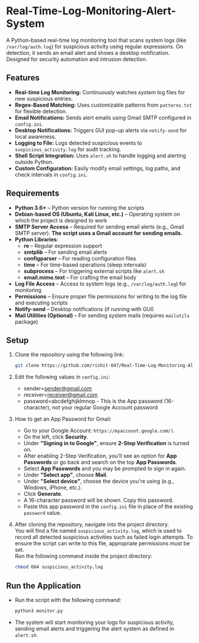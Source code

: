 # Real-Time-Log-Monitoring-Alert-System
A Python-based real-time log monitoring tool that scans system logs (like `/var/log/auth.log`) for suspicious activity using regular expressions. On detection, it sends an email alert and shows a desktop notification. Designed for security automation and intrusion detection.

## Features
- **Real-time Log Monitoring:** Continuously watches system log files for new suspicious entries.
- **Regex-Based Matching:** Uses customizable patterns from `patterns.txt` for flexible detection.
- **Email Notifications:** Sends alert emails using Gmail SMTP configured in `config.ini`.
- **Desktop Notifications:** Triggers GUI pop-up alerts via `notify-send` for local awareness.
- **Logging to File:** Logs detected suspicious events to `suspicious_activity.log` for audit tracking.
- **Shell Script Integration:** Uses `alert.sh` to handle logging and alerting outside Python.
- **Custom Configuration:** Easily modify email settings, log paths, and check intervals in `config.ini`.

## Requirements
- **Python 3.6+** – Python version for running the scripts
- **Debian-based OS (Ubuntu, Kali Linux, etc.)** – Operating system on which the project is designed to work
- **SMTP Server Access** – Required for sending email alerts (e.g., Gmail SMTP server). **The script uses a Gmail account for sending emails.**
- **Python Libraries**:
  - **re** – Regular expression support
  - **smtplib** – For sending email alerts
  - **configparser** – For reading configuration files
  - **time** – For time-based operations (sleep intervals)
  - **subprocess** – For triggering external scripts like `alert.sh`
  - **email.mime.text** – For crafting the email body
- **Log File Access** – Access to system logs (e.g., `/var/log/auth.log`) for monitoring
- **Permissions** – Ensure proper file permissions for writing to the log file and executing scripts
- **Notify-send** – Desktop notifications (if running with GUI)
- **Mail Utilities (Optional)** – For sending system mails (requires `mailutils` package)

## Setup
1) Clone the repository using the following link:
   ```bash
   git clone https://github.com/rishit-047/Real-Time-Log-Monitoring-Alert-System.git

3) Edit the following values in `config.ini`:
   - sender=sender@gmail.com
   - receiver=receiver@gmail.com
   - password=abcdefghijklmnop - This is the App password (16-character), not your regular Google Account password

3) How to get an App Password for Gmail:
    - Go to your Google Account: `https://myaccount.google.com/)`.
    - On the left, click **Security**.
    - Under **"Signing in to Google"**, ensure **2-Step Verification** is turned on.
    - After enabling 2-Step Verification, you'll see an option for **App Passwords** or go back and search on the top **App Passwords**.
    - Select **App Passwords** and you may be prompted to sign in again.
    - Under **"Select app"**, choose **Mail**.
    - Under **"Select device"**, choose the device you're using (e.g., Windows, iPhone, etc.).
    - Click **Generate**.
    - A 16-character password will be shown. Copy this password.
    - Paste this app password in the `config.ini` file in place of the existing `password` value.

4) After cloning the repository, navigate into the project directory.  
You will find a file named `suspicious_activity.log`, which is used to record all detected suspicious activities such as failed login attempts. To ensure the script can write to this file, appropriate permissions must be set.  
Run the following command inside the project directory:
   ```bash
   chmod 664 suspicious_activity.log 

## Run the Application
- Run the script with the following command:
   ```bash
   python3 monitor.py

- The system will start monitoring your logs for suspicious activity, sending email alerts and triggering the alert system as defined in `alert.sh`.




